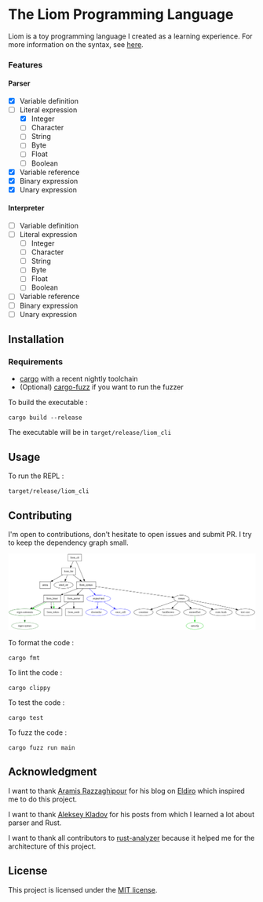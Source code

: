 # The Liom Programming Language

Liom is a toy programming language I created as a learning experience. For more information on the syntax,
see [here](docs/syntax/syntax.md).

### Features

#### Parser

- [X] Variable definition
- [ ] Literal expression
    - [X] Integer
    - [ ] Character
    - [ ] String
    - [ ] Byte
    - [ ] Float
    - [ ] Boolean
- [X] Variable reference
- [X] Binary expression
- [X] Unary expression

#### Interpreter

- [ ] Variable definition
- [ ] Literal expression
    - [ ] Integer
    - [ ] Character
    - [ ] String
    - [ ] Byte
    - [ ] Float
    - [ ] Boolean
- [ ] Variable reference
- [ ] Binary expression
- [ ] Unary expression

## Installation

### Requirements

- [cargo](https://www.rust-lang.org/learn/get-started) with a recent nightly toolchain
- (Optional) [cargo-fuzz](https://lib.rs/crates/cargo-fuzz) if you want to run the fuzzer

To build the executable :

```shell
cargo build --release
```

The executable will be in `target/release/liom_cli`

## Usage

To run the REPL :

```shell
target/release/liom_cli
```

## Contributing

I'm open to contributions, don't hesitate to open issues and submit PR. I try to keep the dependency graph small.

![depgraph](docs/depgraph.svg)

To format the code :

```shell
cargo fmt
```

To lint the code :

```shell
cargo clippy
```

To test the code :

```shell
cargo test
```

To fuzz the code :

```shell
cargo fuzz run main
```

## Acknowledgment

I want to thank [Aramis Razzaghipour](https://arzg.github.io) for his blog on [Eldiro](https://arzg.github.io/lang)
which inspired me to do this project.

I want to thank [Aleksey Kladov](https://matklad.github.io) for his posts from which I learned a lot about parser and
Rust.

I want to thank all contributors to [rust-analyzer](https://github.com/rust-analyzer/rust-analyzer) because it helped me
for the architecture of this project.

## License

This project is licensed under the [MIT license](LICENSE).
